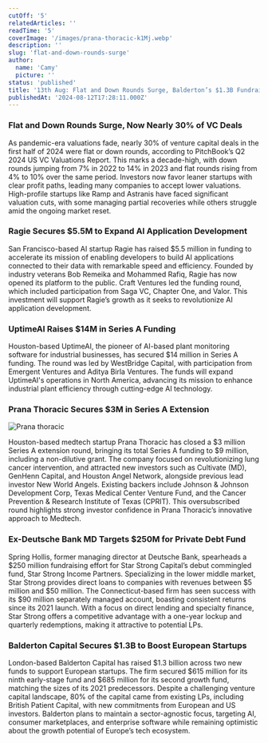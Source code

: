 ```yaml
---
cutOff: '5'
relatedArticles: ''
readTime: '5'
coverImage: '/images/prana-thoracic-k1Mj.webp'
description: ''
slug: 'flat-and-down-rounds-surge'
author:
  name: 'Camy'
  picture: ''
status: 'published'
title: '13th Aug: Flat and Down Rounds Surge, Balderton’s $1.3B Fundraise'
publishedAt: '2024-08-12T17:28:11.000Z'
---
```


### Flat and Down Rounds Surge, Now Nearly 30% of VC Deals

As pandemic-era valuations fade, nearly 30% of venture capital deals in the first half of 2024 were flat or down rounds, according to PitchBook’s Q2 2024 US VC Valuations Report. This marks a decade-high, with down rounds jumping from 7% in 2022 to 14% in 2023 and flat rounds rising from 4% to 10% over the same period. Investors now favor leaner startups with clear profit paths, leading many companies to accept lower valuations. High-profile startups like Ramp and Astranis have faced significant valuation cuts, with some managing partial recoveries while others struggle amid the ongoing market reset.

### Ragie Secures $5.5M to Expand AI Application Development

San Francisco-based AI startup Ragie has raised $5.5 million in funding to accelerate its mission of enabling developers to build AI applications connected to their data with remarkable speed and efficiency. Founded by industry veterans Bob Remeika and Mohammed Rafiq, Ragie has now opened its platform to the public. Craft Ventures led the funding round, which included participation from Saga VC, Chapter One, and Valor. This investment will support Ragie’s growth as it seeks to revolutionize AI application development.

### UptimeAI Raises $14M in Series A Funding

Houston-based UptimeAI, the pioneer of AI-based plant monitoring software for industrial businesses, has secured $14 million in Series A funding. The round was led by WestBridge Capital, with participation from Emergent Ventures and Aditya Birla Ventures. The funds will expand UptimeAI's operations in North America, advancing its mission to enhance industrial plant efficiency through cutting-edge AI technology.

### Prana Thoracic Secures $3M in Series A Extension

![Prana thoracic](/images/prana-thoracic-IzMD.webp)

Houston-based medtech startup Prana Thoracic has closed a $3 million Series A extension round, bringing its total Series A funding to $9 million, including a non-dilutive grant. The company focused on revolutionizing lung cancer intervention, and attracted new investors such as Cultivate (MD), GenHenn Capital, and Houston Angel Network, alongside previous lead investor New World Angels. Existing backers include Johnson & Johnson Development Corp, Texas Medical Center Venture Fund, and the Cancer Prevention & Research Institute of Texas (CPRIT). This oversubscribed round highlights strong investor confidence in Prana Thoracic’s innovative approach to Medtech.

### Ex-Deutsche Bank MD Targets $250M for Private Debt Fund

Spring Hollis, former managing director at Deutsche Bank, spearheads a $250 million fundraising effort for Star Strong Capital’s debut commingled fund, Star Strong Income Partners. Specializing in the lower middle market, Star Strong provides direct loans to companies with revenues between $5 million and $50 million. The Connecticut-based firm has seen success with its $90 million separately managed account, boasting consistent returns since its 2021 launch. With a focus on direct lending and specialty finance, Star Strong offers a competitive advantage with a one-year lockup and quarterly redemptions, making it attractive to potential LPs.

### Balderton Capital Secures $1.3B to Boost European Startups

London-based Balderton Capital has raised $1.3 billion across two new funds to support European startups. The firm secured $615 million for its ninth early-stage fund and $685 million for its second growth fund, matching the sizes of its 2021 predecessors. Despite a challenging venture capital landscape, 80% of the capital came from existing LPs, including British Patient Capital, with new commitments from European and US investors. Balderton plans to maintain a sector-agnostic focus, targeting AI, consumer marketplaces, and enterprise software while remaining optimistic about the growth potential of Europe’s tech ecosystem.
